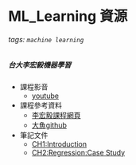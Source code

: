 # ML_Learning 資源
###### tags: `machine learning`
##### 台大李宏毅機器學習

* 課程影音
  * [youtube](https://www.youtube.com/playlist?list=PLJV_el3uVTsPy9oCRY30oBPNLCo89yu49)
* 課程參考資料
  * [李宏毅課程網頁](https://speech.ee.ntu.edu.tw/~tlkagk/courses_ML19.html)
  * [大魚github](https://github.com/dafish-ai/NTU-Machine-learning)
* 筆記文件
  * [CH1:Introduction](https://hackmd.io/@HaoYu-Lin/HknsXwySI)
  * [CH2:Regression:Case Study](https://hackmd.io/@HaoYu-Lin/rJq3fF1r8)
